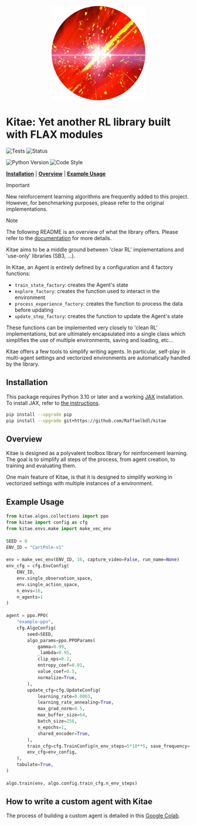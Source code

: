 <div align="center">
  <img src="./docs/source/_static/images/sword.png" />
</div>

# Kitae: Yet another RL library built with FLAX modules

![Tests](https://github.com/Raffaelbdl/rl_tools/actions/workflows/pytest.yml/badge.svg)
![Status](https://img.shields.io/badge/Status-Work_In_Progress-orange)

![Python Version](https://img.shields.io/badge/Python->=3.10-blue)
![Code Style](https://img.shields.io/badge/Code_Style-black-black)

[**Installation**](#installation) 
|  [**Overview**](#overview) 
| [**Example Usage**](#example-usage)
<!-- | [**Roadmap**](#roadmap) -->

> [!IMPORTANT]
> New reinforcement learning algorithms are frequently added to this project. However, for benchmarking purposes, please refer to the original implementations.

> [!NOTE]
> The following README is an overview of what the library offers. Please refer to the [documentation](https://raffaelbdl.github.io/kitae/) for more details.

Kitae aims to be a middle ground between 'clear RL' implementations and 'use-only' libraries (SB3, ...).

In Kitae, an Agent is entirely defined by a configuration and 4 factory functions: 
- `train_state_factory`: creates the Agent's state
- `explore_factory`: creates the function used to interact in the environment
- `process_experience_factory`: creates the function to process the data before updating
- `update_step_factory`: creates the function to update the Agent's state

These functions can be implemented very closely to 'clean RL' implementations, but are ultimately encapsulated into a single class which simplifies the use of multiple environments, saving and loading, etc...

Kitae offers a few tools to simplify writing agents. In particular, self-play in multi-agent settings and vectorized environments are automatically handled by the library.

## Installation
This package requires Python 3.10 or later and a working [JAX](https://github.com/google/jax) installation.
To install JAX, refer to [the instructions](https://github.com/google/jax#installation).

```bash
pip install --upgrade pip
pip install --upgrade git+https://github.com/Raffaelbdl/kitae
```

## Overview

Kitae is designed as a polyvalent toolbox library for reinforcement learning. The goal is to simplify all steps of the process, from agent creation, to training and evaluating them.

One main feature of Kitae, is that it is designed to simplify working in vectorized settings with multiple instances of a environment.

## Example Usage
```python
from kitae.algos.collections import ppo
from kitae import config as cfg
from kitae.envs.make import make_vec_env

SEED = 0
ENV_ID = "CartPole-v1"

env = make_vec_env(ENV_ID, 16, capture_video=False, run_name=None)
env_cfg = cfg.EnvConfig(
    ENV_ID, 
    env.single_observation_space, 
    env.single_action_space, 
    n_envs=16, 
    n_agents=1
)

agent = ppo.PPO(
    "example-ppo",
    cfg.AlgoConfig(
        seed=SEED,
        algo_params=ppo.PPOParams(
            gamma=0.99,
            _lambda=0.95,
            clip_eps=0.2,
            entropy_coef=0.01,
            value_coef=0.5,
            normalize=True,
        ),
        update_cfg=cfg.UpdateConfig(
            learning_rate=0.0003,
            learning_rate_annealing=True,
            max_grad_norm=0.5,
            max_buffer_size=64,
            batch_size=256,
            n_epochs=1,
            shared_encoder=True,
        ),
        train_cfg=cfg.TrainConfig(n_env_steps=5*10**5, save_frequency=-1),
        env_cfg=env_config,
    ),
    tabulate=True,
)

algo.train(env, algo.config.train_cfg.n_env_steps)
```

## How to write a custom agent with Kitae

The process of building a custom agent is detailed in this [Google Colab](https://colab.research.google.com/drive/1pm542fVcqnct5LDfeovM9mxDqWjAMscr?usp=sharing).